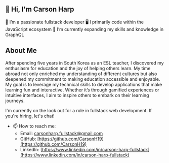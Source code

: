 ## 👋 Hi, I'm Carson Harp

👀 I’m a passionate fullstack developer
🖥️ I primarily code within the JavaScript ecosystem
🌱 I’m currently expanding my skills and knowledge in GraphQL

## About Me
After spending five years in South Korea as an ESL teacher, I discovered my enthusiasm for education and the joy of helping others learn. My time abroad not only enriched my understanding of different cultures but also deepened my commitment to making education accessible and enjoyable. My goal is to leverage my technical skills to develop applications that make learning fun and interactive. Whether it’s through gamified experiences or intuitive interfaces, I aim to inspire others to embark on their learning journeys. 

I'm currently on the look out for a role in fullstack web development. If you're hiring, let's chat!

- 📫 How to reach me:
  - Email: [carsonharp.fullstack@gmail.com](mailto:carsonharp.fullstack@gmail.com)
  - GitHub: [https://github.com/CarsonH19](https://github.com/CarsonH19)
  - LinkedIn: [https://www.linkedin.com/in/carson-harp-fullstack](https://www.linkedin.com/in/carson-harp-fullstack)



